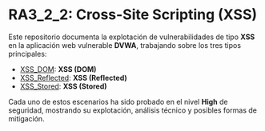 # RA3_2_2: Cross-Site Scripting (XSS)

Este repositorio documenta la explotación de vulnerabilidades de tipo **XSS** en la aplicación web vulnerable **DVWA**, trabajando sobre los tres tipos principales:

* [XSS_DOM](XSS_DOM): **XSS (DOM)**
* [XSS_Reflected](XSS_Reflected): **XSS (Reflected)**
* [XSS_Stored](XSS_Stored): **XSS (Stored)**

Cada uno de estos escenarios ha sido probado en el nivel **High** de seguridad, mostrando su explotación, análisis técnico y posibles formas de mitigación.
